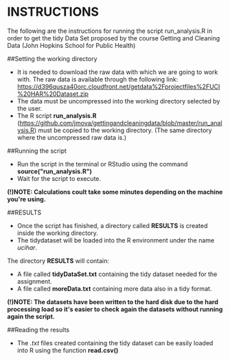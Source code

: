INSTRUCTIONS
============

The following are the instructions for running the script run_analysis.R in order to get the tidy Data Set proposed by the course Getting and Cleaning Data (John Hopkins School for Public Health)

##Setting the working directory

* It is needed to download the raw data with which we are going to work with. The raw data is available through the following link: https://d396qusza40orc.cloudfront.net/getdata%2Fprojectfiles%2FUCI%20HAR%20Dataset.zip 
* The data must be uncompressed into the working directory selected by the user.
* The R script <b>run_analysis.R</b> (https://github.com/jmova/gettingandcleaningdata/blob/master/run_analysis.R) must be copied to the working directory. (The same directory where the uncompressed raw data is.)

##Running the script

* Run the script in the terminal or RStudio using the command <b>source("run_analysis.R")</b>
* Wait for the script to execute. 

<b>(!)NOTE: Calculations coult take some minutes depending on the machine you're using.</b>

##RESULTS

* Once the script has finished, a directory called <b>RESULTS</b> is created inside the working directory.
* The tidydataset will be loaded into the R environment under the name <i>ucihar</i>.

The directory <b>RESULTS</b> will contain:

* A file called <b>tidyDataSet.txt</b> containing the tidy dataset needed for the assignment.
* A file called <b>moreData.txt</b> containing more data also in a tidy format.

<b>(!)NOTE: The datasets have been written to the hard disk due to the hard processing load so it's easier to check again the datasets without running again the script.</b>

##Reading the results

* The <i>.txt</i> files created containing the tidy dataset can be easily loaded into R using the function <b>read.csv()</b>




